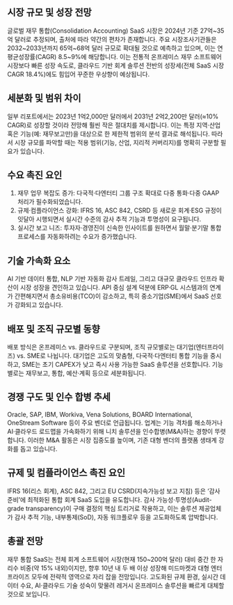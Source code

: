 ## 시장 규모 및 성장 전망
글로벌 재무 통합(Consolidation Accounting) SaaS 시장은 2024년 기준 27억~35억 달러로 추정되며, 출처에 따라 약간의 편차가 존재합니다. 주요 시장조사기관들은 2032~2033년까지 65억~68억 달러 규모로 확대될 것으로 예측하고 있으며, 이는 연평균성장률(CAGR) 8.5~9%에 해당합니다. 이는 전통적 온프레미스 재무 소프트웨어 시장보다 빠른 성장 속도로, 클라우드 기반 회계 솔루션 전반의 성장세(전체 SaaS 시장 CAGR 18.4%)에도 힘입어 꾸준한 우상향이 예상됩니다.

## 세분화 및 범위 차이
일부 리포트에서는 2023년 1억2,000만 달러에서 2031년 2억2,200만 달러(≈10% CAGR)로 성장할 것이라 전망해 훨씬 작은 절대치를 제시합니다. 이는 특정 지역·산업 혹은 기능(예: 재무보고만)을 대상으로 한 제한적 범위의 분석 결과로 해석됩니다. 따라서 시장 규모를 파악할 때는 적용 범위(기능, 산업, 지리적 커버리지)를 명확히 구분할 필요가 있습니다.

## 수요 촉진 요인
1) 재무 업무 복잡도 증가: 다국적·다엔터티 그룹 구조 확대로 다중 통화·다중 GAAP 처리가 필수화되었습니다.
2) 규제·컴플라이언스 강화: IFRS 16, ASC 842, CSRD 등 새로운 회계·ESG 규정이 잇달아 시행되면서 실시간 수준의 감사 추적 기능과 투명성이 요구됩니다.
3) 실시간 보고 니즈: 투자자·경영진이 신속한 인사이트를 원하면서 월말·분기말 통합 프로세스를 자동화하려는 수요가 증가했습니다.

## 기술 가속화 요소
AI 기반 데이터 통합, NLP 기반 자동화 감사 트레일, 그리고 대규모 클라우드 인프라 확산이 시장 성장을 견인하고 있습니다. API 중심 설계 덕분에 ERP·GL 시스템과의 연계가 간편해지면서 총소유비용(TCO)이 감소하고, 특히 중소기업(SME)에서 SaaS 선호가 강화되고 있습니다.

## 배포 및 조직 규모별 동향
배포 방식은 온프레미스 vs. 클라우드로 구분되며, 조직 규모별로는 대기업(엔터프라이즈) vs. SME로 나뉩니다. 대기업은 고도의 맞춤형, 다국적·다엔터티 통합 기능을 중시하고, SME는 초기 CAPEX가 낮고 즉시 사용 가능한 SaaS 솔루션을 선호합니다. 기능별로는 재무보고, 통합, 예산·계획 등으로 세분화됩니다.

## 경쟁 구도 및 인수 합병 추세
Oracle, SAP, IBM, Workiva, Vena Solutions, BOARD International, OneStream Software 등이 주요 벤더로 언급됩니다. 업계는 기능 격차를 해소하거나 AI·클라우드 로드맵을 가속화하기 위해 니치 솔루션을 인수합병(M&A)하는 경향이 뚜렷합니다. 이러한 M&A 활동은 시장 집중도를 높이며, 기존 대형 벤더의 플랫폼 생태계 강화를 돕고 있습니다.

## 규제 및 컴플라이언스 촉진 요인
IFRS 16(리스 회계), ASC 842, 그리고 EU CSRD(지속가능성 보고 지침) 등은 ‘감사 준비’에 최적화된 통합 회계 SaaS 도입을 유도합니다. 감사 가능성·투명성(Audit-grade transparency)이 구매 결정의 핵심 트리거로 작용하고, 이는 솔루션 제공업체가 감사 추적 기능, 내부통제(SoD), 자동 워크플로우 등을 고도화하도록 압박합니다.

## 총괄 전망
재무 통합 SaaS는 전체 회계 소프트웨어 시장(현재 150~200억 달러) 대비 중간 한 자리수 비중(약 15% 내외)이지만, 향후 10년 내 두 배 이상 성장해 미드마켓과 대형 엔터프라이즈 모두에 전략적 영역으로 자리 잡을 전망입니다. 고도화된 규제 환경, 실시간 데이터 수요, AI·클라우드 기술 성숙이 맞물려 레거시 온프레미스 솔루션을 빠르게 대체할 것으로 보입니다.